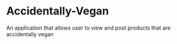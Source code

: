 # Accidentally-Vegan

An application that allows user to view and post products that are accidentally vegan
